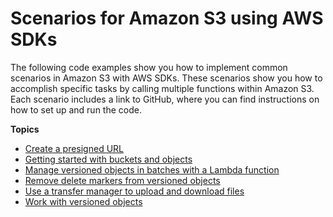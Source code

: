 # Scenarios for Amazon S3 using AWS SDKs<a name="service_code_examples_scenarios"></a>

The following code examples show you how to implement common scenarios in Amazon S3 with AWS SDKs\. These scenarios show you how to accomplish specific tasks by calling multiple functions within Amazon S3\. Each scenario includes a link to GitHub, where you can find instructions on how to set up and run the code\.

**Topics**
+ [Create a presigned URL](example_s3_Scenario_PresignedUrl_section.md)
+ [Getting started with buckets and objects](example_s3_Scenario_GettingStarted_section.md)
+ [Manage versioned objects in batches with a Lambda function](example_s3_Scenario_BatchObjectVersioning_section.md)
+ [Remove delete markers from versioned objects](example_s3_Scenario_RemoveDeleteMarkers_section.md)
+ [Use a transfer manager to upload and download files](example_s3_Scenario_TransferManager_section.md)
+ [Work with versioned objects](example_s3_Scenario_ObjectVersioningUsage_section.md)